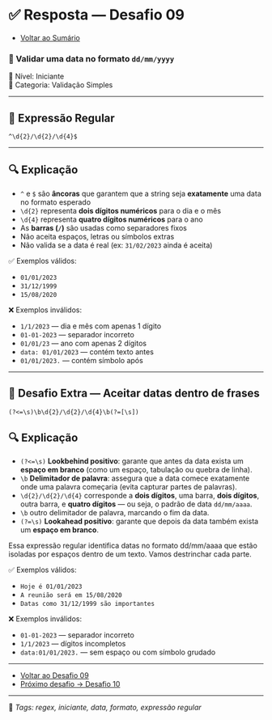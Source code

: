 # ✅ Resposta — Desafio 09

- [Voltar ao Sumário](../SUMARIO.md)  

### 🧩 Validar uma data no formato `dd/mm/yyyy`  
🔹 Nível: Iniciante  
🔹 Categoria: Validação Simples

---

## 🧪 Expressão Regular

```regex
^\d{2}/\d{2}/\d{4}$
```

---

## 🔍 Explicação

- `^` e `$` são **âncoras** que garantem que a string seja **exatamente** uma data no formato esperado  
- `\d{2}` representa **dois dígitos numéricos** para o dia e o mês  
- `\d{4}` representa **quatro dígitos numéricos** para o ano  
- As **barras (`/`)** são usadas como separadores fixos  
- Não aceita espaços, letras ou símbolos extras  
- Não valida se a data é real (ex: `31/02/2023` ainda é aceita)

✅ Exemplos válidos:  
- `01/01/2023`  
- `31/12/1999`  
- `15/08/2020`

❌ Exemplos inválidos:  
- `1/1/2023` — dia e mês com apenas 1 dígito  
- `01-01-2023` — separador incorreto  
- `01/01/23` — ano com apenas 2 dígitos  
- `data: 01/01/2023` — contém texto antes  
- `01/01/2023.` — contém símbolo após

---

## 🧠 Desafio Extra — Aceitar datas dentro de frases

```regex
(?<=\s)\b\d{2}/\d{2}/\d{4}\b(?=[\s])
```

## 🔍 Explicação

- `(?<=\s)` **Lookbehind positivo**: garante que antes da data exista um **espaço em branco** (como um espaço, tabulação ou quebra de linha).
- `\b` **Delimitador de palavra**: assegura que a data comece exatamente onde uma palavra começaria (evita capturar partes de palavras).
- `\d{2}/\d{2}/\d{4}` corresponde a **dois dígitos**, uma barra, **dois dígitos**, outra barra, e **quatro dígitos** — ou seja, o padrão de data `dd/mm/aaaa`.
- `\b` outro delimitador de palavra, marcando o fim da data.
- `(?=\s)` **Lookahead positivo**: garante que depois da data também exista um **espaço em branco**.

Essa expressão regular identifica datas no formato dd/mm/aaaa que estão isoladas por espaços dentro de um texto. Vamos destrinchar cada parte.

✅ Exemplos válidos:  
- `Hoje é 01/01/2023`  
- `A reunião será em 15/08/2020`  
- `Datas como 31/12/1999 são importantes`

❌ Exemplos inválidos:  
- `01-01-2023` — separador incorreto  
- `1/1/2023` — dígitos incompletos  
- `data:01/01/2023.` — sem espaço ou com símbolo grudado

---

- [Voltar ao Desafio 09](../desafios/desafio_09.md)  
- [Próximo desafio → Desafio 10](../desafios/desafio_10.md)

---

🔖 _Tags: regex, iniciante, data, formato, expressão regular_